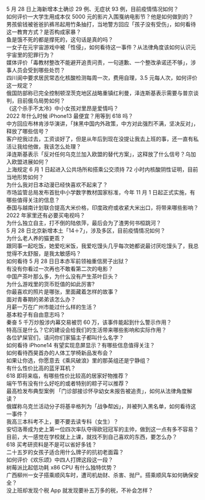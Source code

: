 5 月 28 日上海新增本土确诊 29 例、无症状 93 例，目前疫情情况如何？  
如何评价一大学生用成本仅 5000 元的影片入围戛纳电影节？他是如何做到的？  
男孩偷钱被爸爸扒裤吊起用竹条抽打，当地警方回应「孩子没有受伤」，如何看待这一教育方式？是否构成家暴？  
鱼是饿不死的都是撑死的，这句话是真的吗？  
一女子在元宇宙游戏中被「性侵」，如何看待这一事件？从法律角度该如何认识元宇宙里的犯罪行为？  
媒体评价「毒教材整改不能避开追责问责，一句道歉、一个整改承诺还不够」，涉事人员会受到哪些处罚？  
四川阆中要求居民常态化核酸检测每周一次，费用自理，3.5 元每人次，如何评价这一规定？  
俄国防部称已完全控制顿涅茨克地区战略重镇红利曼，泽连斯基表示需要与普京谈判，目前俄乌局势如何？  
《这个杀手不太冷》中小女孩对里昂是爱情吗？  
2022 年什么时候 iPhone13 最便宜？用等到 618 吗？  
中方回应布林肯涉华演讲，「抹黑中国内外政策，中方对此强烈不满，坚决反对」，释放了哪些信号？  
客户挖我过去，工资谈好了，但是从年后到现在没提让我去上班的事，还一直有私活让我给他做，我该怎么处理？  
泽连斯基表示「反对任何乌克兰加入欧盟的替代方案」，这释放了什么信号？乌加入欧盟进展如何？  
上海规定 6 月 1 日起进入公共场所和搭乘公交须持 72 小时内核酸阴性证明，目前当地形势如何？  
为什么我对日本动漫已经快喜欢不起来了？  
市场监管总局发布首批中小学数字教材国家标准，今年 11 月 1 日起正式实施，有哪些值得关注的信息？  
泰国与越南计划联合提高大米价格，印度政府或收紧大米出口，将带来哪些影响？  
2022 年家里还有必要买电视吗？  
为什么独立自主，打不倒的陆依萍，最后会为了渣男何书桓跳河？  
5 月 28 日北京新增本土「14＋7」，涉及多区，目前疫情情况如何？  
为什么老人养的猫更乖？  
跟同事一起吃饭，她爱吃米饭，我爱吃馒头几乎每次她都说最讨厌吃馒头了，我总觉得不太舒服，是我太敏感吗？  
如何看待 5 月 28 日日本赤军前领袖重信房子出狱？  
有没有你看过一次再也不敢看第二次的电影？  
中国产茶叶那么多，为什么没有产生茶叶巨头？  
为什么游戏里的货币贬值的如此厉害?  
你最喜欢的照片是哪张，里面藏着怎样的故事？  
面对青春期的弟弟该怎么办？  
月薪一万在广州市能过什么样的生活？  
基本粒子有自由意志吗？  
秦奋 5 千万炒股涉内幕交易被罚 60 万，该事件能起到什么警示作用？  
特高压是什么？它的建设会给我们的生活带来哪些影响和实际作用？  
各位铲屎官们，请问你们家猫主子都叫什么名字？  
如何看待 iPhone14 有望实现息屏显示？有哪些信息值得关注？  
如何看待西昊首办的人体工学椅新品发布会？  
如果让你选，你愿意去《乘风破浪》里的那英组还是宁静组？  
有什么性价比高的蓝牙耳机？  
618 即将来临，有哪些性价比较高的居家好物推荐？  
端午节有没有什么好吃的或者特别的粽子可以推荐？  
最高检发布典型案例  「门诊部接诊怀孕幼女未报告被追责」，如何从法律角度解读？  
俄媒称乌克兰活动分子将基辛格列为「战争帮凶」，并被列入黑名单，如何看待这一事件？  
我高三本科考不上，要不要去读专科（女生）？  
安切洛蒂成为史上第一位四次率队夺得欧冠冠军的主帅，做到这一点有多不容易？  
目前，大一感觉在学校就上上课，就找不到自己喜欢的东西，要怎么办？  
618 买考研资料是不是可以省好多钱？  
二十五岁的女孩子适合用什么牌子的抗初老面霜？  
如何评价《欢乐颂》中四人打牌这段这一段？  
树莓派比起低功耗 x86 CPU 有什么独特优势？  
广西柳州一女子搭乘顺风车时，遭司机劫财、杀害、抛尸。搭乘顺风车如何确保安全？  
没上班却发现个税 App 就发现要补五万多的税，不补会怎样？  
